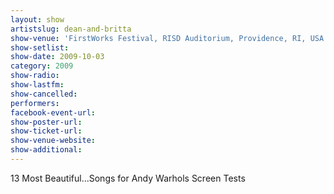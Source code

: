 ```yaml
---
layout: show
artistslug: dean-and-britta
show-venue: 'FirstWorks Festival, RISD Auditorium, Providence, RI, USA'
show-setlist: 
show-date: 2009-10-03
category: 2009
show-radio: 
show-lastfm: 
show-cancelled: 
performers: 
facebook-event-url: 
show-poster-url: 
show-ticket-url: 
show-venue-website: 
show-additional: 
---
```


13 Most Beautiful...Songs for Andy Warhols Screen Tests